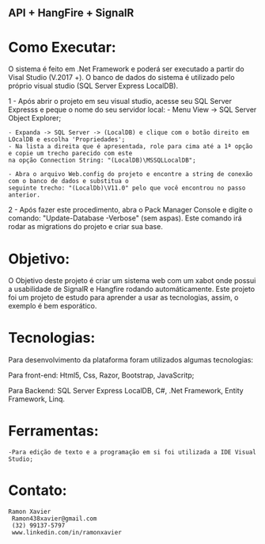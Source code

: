 ## API + HangFire + SignalR

# Como Executar:
O sistema é feito em .Net Framework e poderá ser executado a partir do Visal Studio (V.2017 +).
O banco de dados do sistema é utilizado pelo próprio visual studio (SQL Server Express LocalDB).

1 - Após abrir o projeto em seu visual studio, acesse seu SQL Server Expresss e peque o nome do seu 
servidor local:	
	- Menu View -> SQL Server Object Explorer;
	
	- Expanda -> SQL Server -> (LocalDB) e clique com o botão direito em LOcalDB e escolha 'Propriedades';
	- Na lista a direita que é apresentada, role para cima até a 1ª opção e copie um trecho parecido com este
	na opção Connection String: "(LocalDB)\MSSQLLocalDB";
	
	- Abra o arquivo Web.config do projeto e encontre a string de conexão com o banco de dados e substitua o 
	seguinte trecho: "(LocalDb)\V11.0" pelo que você encontrou no passo anterior.

2 - Após fazer este procedimento, abra o Pack Manager Console e digite o comando: "Update-Database -Verbose" (sem aspas).
Este comando irá rodar as migrations do projeto e criar sua base.

# Objetivo:
O Objetivo deste projeto é criar um sistema web com um xabot onde possui a usabilidade de SignalR e Hangfire rodando automáticamente.
Este projeto foi um projeto de estudo para aprender a usar as tecnologias, assim, o exemplo é bem esporático.


# Tecnologias:
Para desenvolvimento da plataforma foram utilizados algumas tecnologias: 

Para front-end: 
	Html5,
	Css,
  Razor,
  Bootstrap,
  JavaScritp;
  
  Para Backend:
  SQL Server Express LocalDB,
  C#,
  .Net Framework,
  Entity Framework,
  Linq.

# Ferramentas:
	-Para edição de texto e a programação em si foi utilizada a IDE Visual Studio; 
 

# Contato: 
	Ramon Xavier
	 Ramon438xavier@gmail.com
	 (32) 99137-5797
	 www.linkedin.com/in/ramonxavier
